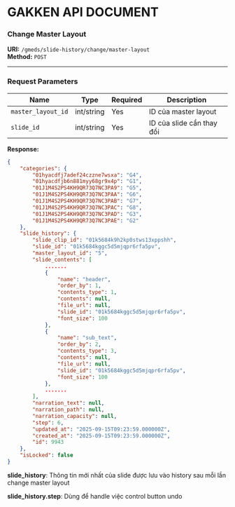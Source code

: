 # GAKKEN API DOCUMENT

### Change Master Layout

**URI:** `/gmeds/slide-history/change/master-layout`  
**Method:** `POST`

---

### Request Parameters

| Name             | Type   | Required | Description            |
|------------------|--------|----------|------------------------|
| `master_layout_id` | int/string | Yes      | ID của master layout   |
| `slide_id`         | int/string | Yes      | ID của slide cần thay đổi |

**Response:**
```json
{
    "categories": {
        "01hyacdfj7adef24czzne7wsxa": "G4",
        "01hyacdfjb6n881myy68gr9x4p": "G1",
        "01J1M4S2PS4KH9QR73Q7NC3PA9": "G5",
        "01J1M4S2PS4KH9QR73Q7NC3PAA": "G6",
        "01J1M4S2PS4KH9QR73Q7NC3PAB": "G7",
        "01J1M4S2PS4KH9QR73Q7NC3PAC": "G8",
        "01J1M4S2PS4KH9QR73Q7NC3PAD": "G3",
        "01J1M4S2PS4KH9QR73Q7NC3PAE": "G2"
    },
    "slide_history": {
        "slide_clip_id": "01k5684k9h2kp0stws13xppshh",
        "slide_id": "01k5684kggc5d5mjqpr6rfa5pv",
        "master_layout_id": "5",
        "slide_contents": [
            .......
            {
                "name": "header",
                "order_by": 1,
                "contents_type": 1,
                "contents": null,
                "file_url": null,
                "slide_id": "01k5684kggc5d5mjqpr6rfa5pv",
                "font_size": 100
            },
            {
                "name": "sub_text",
                "order_by": 2,
                "contents_type": 3,
                "contents": null,
                "file_url": null,
                "slide_id": "01k5684kggc5d5mjqpr6rfa5pv",
                "font_size": 100
            },
            .......
        ],
        "narration_text": null,
        "narration_path": null,
        "narration_capacity": null,
        "step": 6,
        "updated_at": "2025-09-15T09:23:59.000000Z",
        "created_at": "2025-09-15T09:23:59.000000Z",
        "id": 9943
    },
    "isLocked": false
}
```

**slide_history**: Thông tin mới nhất của slide được lưu vào history sau mỗi lần change master layout

**slide_history.step**: Dùng để handle việc control button undo

